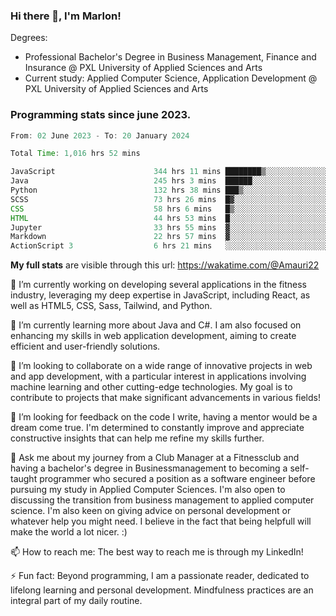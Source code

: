
### Hi there 👋, I'm Marlon!

Degrees: 
- Professional Bachelor's Degree in Business Management, Finance and Insurance @ PXL University of Applied Sciences and Arts
- Current study: Applied Computer Science, Application Development @ PXL University of Applied Sciences and Arts

### Programming stats since june 2023.
<!--START_SECTION:waka-->

```java
From: 02 June 2023 - To: 20 January 2024

Total Time: 1,016 hrs 52 mins

JavaScript                      344 hrs 11 mins ████████▒░░░░░░░░░░░░░░░░   33.76 %
Java                            245 hrs 3 mins  ██████░░░░░░░░░░░░░░░░░░░   24.04 %
Python                          132 hrs 38 mins ███▒░░░░░░░░░░░░░░░░░░░░░   13.01 %
SCSS                            73 hrs 26 mins  █▓░░░░░░░░░░░░░░░░░░░░░░░   07.20 %
CSS                             58 hrs 6 mins   █▒░░░░░░░░░░░░░░░░░░░░░░░   05.70 %
HTML                            44 hrs 53 mins  █░░░░░░░░░░░░░░░░░░░░░░░░   04.40 %
Jupyter                         33 hrs 55 mins  ▓░░░░░░░░░░░░░░░░░░░░░░░░   03.33 %
Markdown                        22 hrs 57 mins  ▓░░░░░░░░░░░░░░░░░░░░░░░░   02.25 %
ActionScript 3                  6 hrs 21 mins   ░░░░░░░░░░░░░░░░░░░░░░░░░   00.62 %
```

<!--END_SECTION:waka-->
**My full stats** are visible through this url: https://wakatime.com/@Amauri22



🔭 I’m currently working on developing several applications in the fitness industry, leveraging my deep expertise in JavaScript, including React, as well as HTML5, CSS, Sass, Tailwind, and Python.

🌱 I’m currently learning more about Java and C#. I am also focused on enhancing my skills in web application development, aiming to create efficient and user-friendly solutions.

👯 I’m looking to collaborate on a wide range of innovative projects in web and app development, with a particular interest in applications involving machine learning and other cutting-edge technologies. My goal is to contribute to projects that make significant advancements in various fields!

🤔 I’m looking for feedback on the code I write, having a mentor would be a dream come true. I'm determined to constantly improve and appreciate constructive insights that can help me refine my skills further.

💬 Ask me about my journey from a Club Manager at a Fitnessclub and having a bachelor's degree in Businessmanagement to becoming a self-taught programmer who secured a position as a software engineer before pursuing my study in Applied Computer Sciences. I'm also open to discussing the transition from business management to applied computer science. I'm also keen on giving advice on personal development or whatever help you might need. I believe in the fact that being helpfull will make the world a lot nicer. :)

📫 How to reach me: The best way to reach me is through my LinkedIn!

⚡ Fun fact: Beyond programming, I am a passionate reader, dedicated to lifelong learning and personal development. Mindfulness practices are an integral part of my daily routine.


